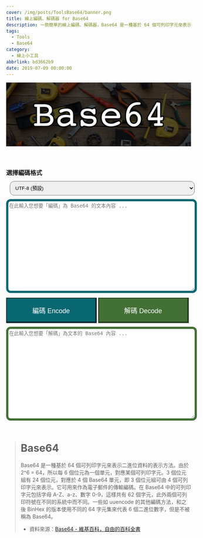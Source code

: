 ```yaml
---
cover: /img/posts/ToolsBase64/banner.png
title: 線上編碼、解碼器 for Base64
description: 一款簡單的線上編碼、解碼器，Base64 是一種基於 64 個可列印字元來表示二進位資料的表示方法。
tags:
  - Tools
  - Base64
category:
  - 線上小工具
abbrlink: bd3662b9
date: 2019-07-09 00:00:00
---
```


<style type="text/css" media="screen">
    .container {
        margin: 0px auto;
        max-width: 800px;
    }

    textarea {
        margin-bottom: 0px !important;
        border-radius: 12px;
    }

    .contact-form button[type="button"] {
        display: inline;
        padding: 19px 39px 18px 39px;
        color: #fff;
        font-size: 1.125rem;
        width: 49%;
        border: 1px solid #ba0009;
            border-top-width: 1px;
            border-right-width: 1px;
            border-bottom-width: 1px;
            border-left-width: 1px;
        /* margin: 0px auto; */
        margin-top: .625rem;
        margin-bottom: .625rem;
        cursor: pointer;
        -webkit-transition: all .3s;
        transition: all .3s;
        outline: none;
    }

    select {
        padding: 9px 18px 9px 18px;
        width: 100%;
        /* border: 6px solid #032629 !important; */
        /* border-width: 2px 4px 4px 2px !important; */
        border-radius: 12px;
        margin: .625rem;
        padding: .625rem;
    }

    .contact-form .encode {
        width: 100%;
        height: auto !important;
        background: #086770;
        border: 6px solid #032629 !important;
        border-width: 2px 4px 4px 2px !important;
    }

    .contact-form .decode {
        width: 100%;
        height: auto !important;
        background: #427035;
        border: 6px solid #243e1d !important;
        border-width: 2px 4px 4px 2px !important;
    }

    .encode_textarea {
        width: 100%;
        height: 240px !important;
        border: 6px solid #086770 !important;
            border-top-width: 1px;
            border-right-width: 1px;
            border-bottom-width: 1px;
            border-left-width: 1px;
    }

    .decode_textarea {
        width: 100%;
        height: 240px !important;
        border: 6px solid #427035 !important;
            border-top-width: 1px;
            border-right-width: 1px;
            border-bottom-width: 1px;
            border-left-width: 1px;
    }
</style>

![線上編碼、解碼器 for Base64 Banner](/img/posts/ToolsBase64/banner.png)

<div class="container" style="padding-top: 16px; padding-bottom: 16px;">
    <h3 style="margin-top: 1.625rem;margin-bottom: .125rem;">選擇編碼格式</h3>
    <select id="select" name="select">
        <option value="UTF-8">UTF-8 (預設)</option>
        <option value="UTF-16">UTF-16</option>
        <option value="Unicode">Unicode</option>
    </select>
    <div id="form" class="contact-form">
        <textarea type="text" class="encode_textarea" id="encode_value" name="encode_value" placeholder="在此輸入您想要「編碼」為 Base64 的文本內容 ..."></textarea>
        <button type="button" class="encode" id="encode" onclick="encode()">編碼 Encode</button>
        <button type="button" class="decode" id="decode" onclick="decode()">解碼 Decode</button>
        <textarea type="text" class="decode_textarea" id="decode_value" name="decode_value" placeholder="在此輸入您想要「解碼」為文本的 Base64 內容 ..."></textarea>
    </div>
</div>

<script>
    /**
     * @return void
     */
    function encode() {
        var sMyInput = document.getElementById('encode_value').value;
        switch (document.getElementById('select').value) {
            case 'UTF-8':
                var aMyUTF8Input = strToUTF8Arr(sMyInput);
                var sMyBase64 = base64EncArr(aMyUTF8Input);
                break;
            case 'UTF-16':
                var sMyBase64 = btoaUTF16(sMyInput);
                break;
            case 'Unicode':
                var sMyBase64 = b64EncodeUnicode(sMyInput);
                break;
        }
        document.getElementById('decode_value').value = sMyBase64;
    };

    /**
     * @return void
     */
    function decode() {
        var sMyBase64 = document.getElementById('decode_value').value;
        switch (document.getElementById('select').value) {
            case 'UTF-8':
                var aMyUTF8Output = base64DecToArr(sMyBase64);
                var sMyOutput = UTF8ArrToStr(aMyUTF8Output);
                break;
            case 'UTF-16':
                var sMyOutput = atobUTF16(sMyBase64);
                break;
            case 'Unicode':
                var sMyOutput = b64DecodeUnicode(sMyBase64);
                break;
        }
        document.getElementById('encode_value').value = sMyOutput;
    };

    /**
     * Array of bytes to base64 string decoding
     * 
     * @param char nChr
     * 
     * @return char
     */
    function b64ToUint6(nChr) {
        return nChr > 64 && nChr < 91 ?
            nChr - 65
          : nChr > 96 && nChr < 123 ?
            nChr - 71
          : nChr > 47 && nChr < 58 ?
            nChr + 4
          : nChr === 43 ?
            62
          : nChr === 47 ?
            63
          :
            0;
    }

    /**
     * @param string sBase64
     * @param int nBlockSize
     * 
     * @return 
     */
    function base64DecToArr(sBase64, nBlockSize) {
        var sB64Enc = sBase64.replace(/[^A-Za-z0-9\+\/]/g, ""), nInLen = sB64Enc.length,
            nOutLen = nBlockSize ? Math.ceil((nInLen * 3 + 1 >>> 2) / nBlockSize) * nBlockSize : nInLen * 3 + 1 >>> 2, aBytes = new Uint8Array(nOutLen);
        for (var nMod3, nMod4, nUint24 = 0, nOutIdx = 0, nInIdx = 0; nInIdx < nInLen; nInIdx++) {
            nMod4 = nInIdx & 3;
            nUint24 |= b64ToUint6(sB64Enc.charCodeAt(nInIdx)) << 18 - 6 * nMod4;
            if (nMod4 === 3 || nInLen - nInIdx === 1) {
                for (nMod3 = 0; nMod3 < 3 && nOutIdx < nOutLen; nMod3++, nOutIdx++) {
                    aBytes[nOutIdx] = nUint24 >>> (16 >>> nMod3 & 24) & 255;
                }
                nUint24 = 0;
            }
        }
        return aBytes;
    }

    /**
     * Base64 string to array encoding
     * 
     * @param char nUint6
     * 
     * @return char
     */
    function uint6ToB64 (nUint6) {
        return nUint6 < 26 ?
            nUint6 + 65
          : nUint6 < 52 ?
            nUint6 + 71
          : nUint6 < 62 ?
            nUint6 - 4
          : nUint6 === 62 ?
            43
          : nUint6 === 63 ?
            47
          :
            65;
    }

    /**
     * @param
     * 
     * @return
     */
    function base64EncArr (aBytes) {
        var eqLen = (3 - (aBytes.length % 3)) % 3, sB64Enc = "";
        for (var nMod3, nLen = aBytes.length, nUint24 = 0, nIdx = 0; nIdx < nLen; nIdx++) {
            nMod3 = nIdx % 3;
            /* Uncomment the following line in order to split the output in lines 76-character long: */
            /* if (nIdx > 0 && (nIdx * 4 / 3) % 76 === 0) { sB64Enc += "\r\n"; } */
            nUint24 |= aBytes[nIdx] << (16 >>> nMod3 & 24);
            if (nMod3 === 2 || aBytes.length - nIdx === 1) {
                sB64Enc += String.fromCharCode(uint6ToB64(nUint24 >>> 18 & 63), uint6ToB64(nUint24 >>> 12 & 63), uint6ToB64(nUint24 >>> 6 & 63), uint6ToB64(nUint24 & 63));
                nUint24 = 0;
            }
        }
        return eqLen === 0 ? sB64Enc : sB64Enc.substring(0, sB64Enc.length - eqLen) + (eqLen === 1 ? "=" : "==");
    }

    /* UTF-8 array to DOMString and vice versa */
    function UTF8ArrToStr (aBytes) {
        var sView = "";
        for (var nPart, nLen = aBytes.length, nIdx = 0; nIdx < nLen; nIdx++) {
            nPart = aBytes[nIdx];
            sView += String.fromCharCode(
                nPart > 251 && nPart < 254 && nIdx + 5 < nLen ? /* six bytes */
                /* (nPart - 252 << 30) may be not so safe in ECMAScript! So...: */
                (nPart - 252) * 1073741824 + (aBytes[++nIdx] - 128 << 24) + (aBytes[++nIdx] - 128 << 18) + (aBytes[++nIdx] - 128 << 12) + (aBytes[++nIdx] - 128 << 6) + aBytes[++nIdx] - 128
                : nPart > 247 && nPart < 252 && nIdx + 4 < nLen ? /* five bytes */
                (nPart - 248 << 24) + (aBytes[++nIdx] - 128 << 18) + (aBytes[++nIdx] - 128 << 12) + (aBytes[++nIdx] - 128 << 6) + aBytes[++nIdx] - 128
                : nPart > 239 && nPart < 248 && nIdx + 3 < nLen ? /* four bytes */
                (nPart - 240 << 18) + (aBytes[++nIdx] - 128 << 12) + (aBytes[++nIdx] - 128 << 6) + aBytes[++nIdx] - 128
                : nPart > 223 && nPart < 240 && nIdx + 2 < nLen ? /* three bytes */
                (nPart - 224 << 12) + (aBytes[++nIdx] - 128 << 6) + aBytes[++nIdx] - 128
                : nPart > 191 && nPart < 224 && nIdx + 1 < nLen ? /* two bytes */
                (nPart - 192 << 6) + aBytes[++nIdx] - 128
                : /* nPart < 127 ? */ /* one byte */
                nPart
            );
        }
        return sView;
    }

    function strToUTF8Arr (sDOMStr) {
        var aBytes,
            nChr,
            nStrLen = sDOMStr.length,
            nArrLen = 0;
        /* mapping... */
        for (var nMapIdx = 0; nMapIdx < nStrLen; nMapIdx++) {
            nChr = sDOMStr.charCodeAt(nMapIdx);
            nArrLen += nChr < 0x80 ? 1 : nChr < 0x800 ? 2 : nChr < 0x10000 ? 3 : nChr < 0x200000 ? 4 : nChr < 0x4000000 ? 5 : 6;
        }
        aBytes = new Uint8Array(nArrLen);
        /* transcription... */
        for (var nIdx = 0, nChrIdx = 0; nIdx < nArrLen; nChrIdx++) {
            nChr = sDOMStr.charCodeAt(nChrIdx);
            if (nChr < 128) {
                /* one byte */
                aBytes[nIdx++] = nChr;
            } else if (nChr < 0x800) {
                /* two bytes */
                aBytes[nIdx++] = 192 + (nChr >>> 6);
                aBytes[nIdx++] = 128 + (nChr & 63);
            } else if (nChr < 0x10000) {
                /* three bytes */
                aBytes[nIdx++] = 224 + (nChr >>> 12);
                aBytes[nIdx++] = 128 + (nChr >>> 6 & 63);
                aBytes[nIdx++] = 128 + (nChr & 63);
            } else if (nChr < 0x200000) {
                /* four bytes */
                aBytes[nIdx++] = 240 + (nChr >>> 18);
                aBytes[nIdx++] = 128 + (nChr >>> 12 & 63);
                aBytes[nIdx++] = 128 + (nChr >>> 6 & 63);
                aBytes[nIdx++] = 128 + (nChr & 63);
            } else if (nChr < 0x4000000) {
                /* five bytes */
                aBytes[nIdx++] = 248 + (nChr >>> 24);
                aBytes[nIdx++] = 128 + (nChr >>> 18 & 63);
                aBytes[nIdx++] = 128 + (nChr >>> 12 & 63);
                aBytes[nIdx++] = 128 + (nChr >>> 6 & 63);
                aBytes[nIdx++] = 128 + (nChr & 63);
            } else /* if (nChr <= 0x7fffffff) */ {
                /* six bytes */
                aBytes[nIdx++] = 252 + (nChr >>> 30);
                aBytes[nIdx++] = 128 + (nChr >>> 24 & 63);
                aBytes[nIdx++] = 128 + (nChr >>> 18 & 63);
                aBytes[nIdx++] = 128 + (nChr >>> 12 & 63);
                aBytes[nIdx++] = 128 + (nChr >>> 6 & 63);
                aBytes[nIdx++] = 128 + (nChr & 63);
            }
        }
        return aBytes;
    }

    function btoaUTF16 (sString) {
        var aUTF16CodeUnits = new Uint16Array(sString.length);
        Array.prototype.forEach.call(aUTF16CodeUnits, function (el, idx, arr) { arr[idx] = sString.charCodeAt(idx); });
        return btoa(String.fromCharCode.apply(null, new Uint8Array(aUTF16CodeUnits.buffer)));
    }

    function atobUTF16 (sBase64) {
        var sBinaryString = atob(sBase64), aBinaryView = new Uint8Array(sBinaryString.length);
        Array.prototype.forEach.call(aBinaryView, function (el, idx, arr) { arr[idx] = sBinaryString.charCodeAt(idx); });
        return String.fromCharCode.apply(null, new Uint16Array(aBinaryView.buffer));
    }

    function b64EncodeUnicode(str) {
    // first we use encodeURIComponent to get percent-encoded UTF-8,
    // then we convert the percent encodings into raw bytes which
    // can be fed into btoa.
        return btoa(encodeURIComponent(str).replace(/%([0-9A-F]{2})/g,
            function toSolidBytes(match, p1) {
                return String.fromCharCode('0x' + p1);
        }));
    }

    function b64DecodeUnicode(str) {
        // Going backwards: from bytestream, to percent-encoding, to original string.
        return decodeURIComponent(atob(str).split('').map(function(c) {
            return '%' + ('00' + c.charCodeAt(0).toString(16)).slice(-2);
        }).join(''));
    }
</script>

> # Base64
> Base64 是一種基於 64 個可列印字元來表示二進位資料的表示方法。由於 2^6 = 64，所以每 6 個位元為一個單元，對應某個可列印字元。3 個位元組有 24 個位元，對應於 4 個 Base64 單元，即 3 個位元組可由 4 個可列印字元來表示。它可用來作為電子郵件的傳輸編碼。在 Base64 中的可列印字元包括字母 A-Z、a-z、數字 0-9，這樣共有 62 個字元，此外兩個可列印符號在不同的系統中而不同。一些如 uuencode 的其他編碼方法，和之後 BinHex 的版本使用不同的 64 字元集來代表 6 個二進位數字，但是不被稱為 Base64。
> - 資料來源：[Base64 - 維基百科，自由的百科全書](https://zh.wikipedia.org/wiki/Base64)
